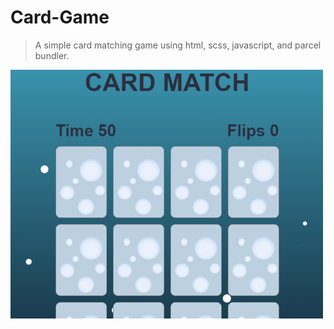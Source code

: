 # Card-Game
> A simple card matching game using html, scss, javascript, and parcel bundler.


<img src="src/Assets/Images/card-flip2.PNG" width="500">
